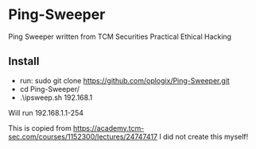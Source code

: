 # Ping-Sweeper
Ping Sweeper written from TCM Securities Practical Ethical Hacking


## Install
* run:  sudo git clone https://github.com/oplogix/Ping-Sweeper.git
* cd Ping-Sweeper/
* .\ipsweep.sh 192.168.1

Will run 192.168.1.1-254

This is copied from https://academy.tcm-sec.com/courses/1152300/lectures/24747417
I did not create this myself!
